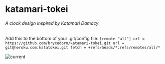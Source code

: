 katamari-tokei
==============

###### A clock design inspired by Katamari Damacy

Add this to the bottom of your .git/config file:
` [remote "all"]
	url = https://github.com/brycedorn/katamari-tokei.git
	url = git@heroku.com:katatokei.git
	fetch = +refs/heads/*:refs/remotes/all/*
`

![current](<http://i.imgur.com/2305hr5.png>)
